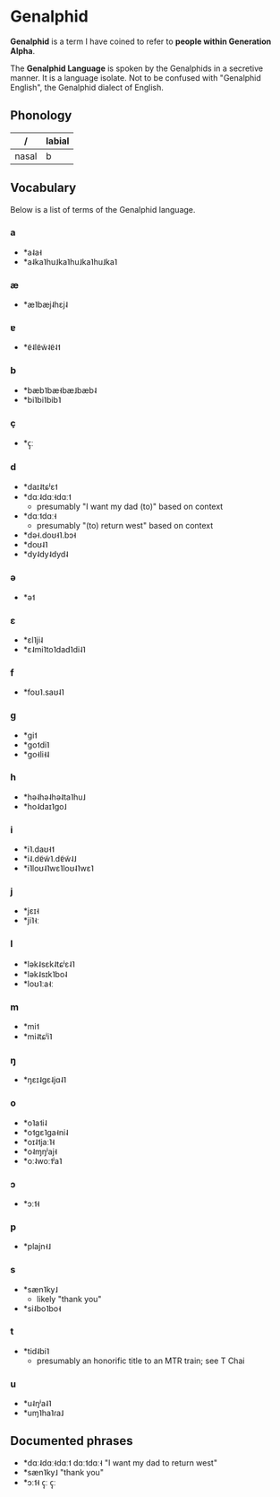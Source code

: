 # Genalphid

<b>Genalphid</b> is a term I have coined to refer to <b>people within Generation Alpha</b>.

The <b>Genalphid Language</b> is spoken by the Genalphids in a secretive manner. It is a language isolate. Not to be confused with "Genalphid English", the Genalphid dialect of English.

## Phonology

| /     | labial |
| ----- | ------ |
| nasal | b      |

## Vocabulary

Below is a list of terms of the Genalphid language.

### a

* \*a˨a˧
* \*a˨ka˥hu˩ka˥hu˩ka˥hu˩ka˥

### æ

* \*æ˥bæj˨hɛj˨

### ɐ

* \*ɐ̃˨lɐ̃w̃˨ɐ̃˨˦

### b

* \*bæb˥bæ˧bæ˩bæb˨
* \*bi˥bi˥bib˥

### ç

* \*ç̩ː

### d

* \*daɪ˨tɕʲɛ˦
* \*dɑː˨dɑː˧dɑː˦
  * presumably "I want my dad (to)" based on context
* \*dɑː˦dɑː˧
  * presumably "(to) return west" based on context
* \*də˧.doʊ˧˥.bɔ˧
* \*doʊ˨˥
* \*dy˨dy˨dyd˨

### ə

* \*ə˦

### ɛ

* \*ɛl˥ji˨
* \*ɛ˨mi˥to˥dad˥di˨˥

### f

* \*foʊ˥.saʊ˨˥

### ɡ

* \*gi˦
* \*go˦di˥
* \*go˧li˧˨

### h

* \*hə˨hə˨hə˨ta˥hu˩
* \*ho˨daɪ˥ɡo˩

### i

* \*i˥.daʊ˧˦
* \*i˨.dɐ̃w̃˥.dɐ̃w̃˨˩
* \*i˥loʊ˨˥wɛ˥loʊ˨˥wɛ˥

### j

* \*jɛɪ˧
* \*ji˥˧ː

### l

* \*lək˨sɛk˨tɕʲɛ˨˥
* \*lək˨sɪk˥bo˨
* \*loʊ˥ːa˧ː

### m

* \*mi˦
* \*mi˨tɕʲi˥

### ŋ

* \*ŋɛɪ˨gɛ˨jɑ˨˥

### o

* \*o˥a˦i˨
* \*o˦ɡɛ˥ɡa˧ni˨
* \*oɪ˨˦jaː˥˧
* \*o˨ɱŋʲaj˧
* \*oː˨woː˦ʲa˥

### ɔ

* \*ɔː˦˧

### p

* \*plajn˧˩

### s
* \*sæn˥ky˩
  * likely "thank you"
* \*si˨bo˥bo˧

### t

* \*tid˨bi˥
  * presumably an honorific title to an MTR train; see T Chai

### u

* \*u˨ŋʲa˨˥
* \*uɱ˥ha˥ɾa˩

## Documented phrases

* \*dɑː˨dɑː˧dɑː˦ dɑː˦dɑː˧ "I want my dad to return west"
* \*sæn˥ky˩ "thank you"
* \*ɔː˦˧ ç̩ː ç̩ː

